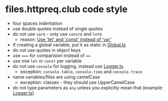 # files.httpreq.club code style
* four spaces indentation
* use double quotes instead of single quotes
* do not use `var`s - only use `const`s and `let`s
  * reason: [Use 'let' and 'const' instead of 'var'](https://evertpot.com/javascript-let-const/)
* if creating a global variable, put it as static in [Global.ts](src/Global.ts)
* do not use quotes in object keys
* use `===` for comparision instead of `==`
* use one `let` or `const` per variable
* do not use `console` for logging, instead use [Logger.ts](src/Logger.ts)
  * exception: `console.table`, `console.time` and `console.trace`
* name variables/files are using camelCase
  * exception: classes - they should use UpperCamelCase
* do not type parameters as `any` unless you explicitly mean that (example: [Logger.ts](src/Logger.ts))
